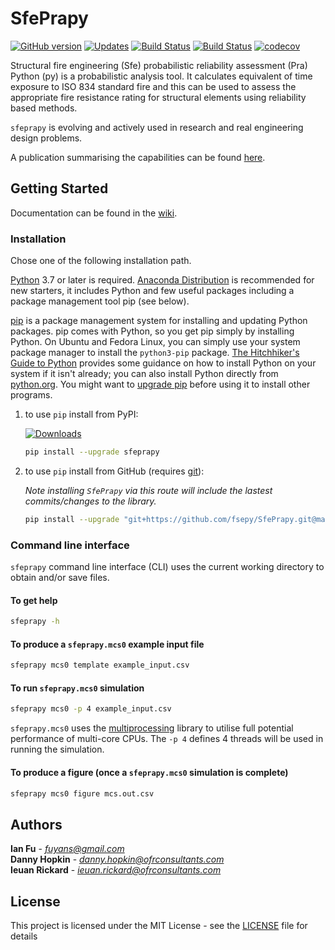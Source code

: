 # SfePrapy
[![GitHub version](https://badge.fury.io/gh/fsepy%2Fsfeprapy.svg)](https://github.com/fsepy/SfePrapy)
[![Updates](https://pyup.io/repos/github/fsepy/SfePrapy/shield.svg)](https://pyup.io/repos/github/fsepy/SfePrapy/)
[![Build Status](https://img.shields.io/travis/fsepy/SfePrapy.svg?branch=master&label=build%20(master)&style=flat)](https://travis-ci.org/fsepy/SfePrapy)
[![Build Status](https://img.shields.io/travis/fsepy/SfePrapy.svg?branch=dev&label=build%20(dev)&style=flat)](https://travis-ci.org/fsepy/SfePrapy)
[![codecov](https://codecov.io/gh/fsepy/SfePrapy/branch/dev/graph/badge.svg)](https://codecov.io/gh/fsepy/SfePrapy)

Structural fire engineering (Sfe) probabilistic reliability assessment (Pra) Python (py) is a probabilistic analysis tool. It calculates equivalent of time exposure to ISO 834 standard fire and this can be used to assess the appropriate fire resistance rating for structural elements using reliability based methods.

`sfeprapy` is evolving and actively used in research and real engineering design problems.

A publication summarising the capabilities can be found [here](https://www.researchgate.net/publication/333202825_APPLICATION_OF_PYTHON_PROGRAMMING_LANGUAGE_IN_STRUCTURAL_FIRE_ENGINEERING_-_MONTE_CARLO_SIMULATION).

## Getting Started

Documentation can be found in the [wiki](https://github.com/fsepy/SfePrapy/wiki).

### Installation

Chose one of the following installation path.

[Python](https://www.python.org/downloads/) 3.7 or later is required. [Anaconda Distribution](https://www.anaconda.com/distribution/#download-section) is recommended for new starters, it includes Python and few useful packages including a package management tool pip (see below).

[pip](https://pypi.org/) is a package management system for installing and updating Python packages. pip comes with Python, so you get pip simply by installing Python. On Ubuntu and Fedora Linux, you can simply use your system package manager to install the `python3-pip` package. [The Hitchhiker's Guide to Python](https://docs.python-guide.org/starting/installation/) provides some guidance on how to install Python on your system if it isn't already; you can also install Python directly from [python.org](https://www.python.org/getit/). You might want to [upgrade pip](https://pip.pypa.io/en/stable/installing/) before using it to install other programs.

1. to use `pip` install from PyPI:

    [![Downloads](https://pepy.tech/badge/sfeprapy)](https://pepy.tech/project/sfeprapy)

    ```sh
    pip install --upgrade sfeprapy
    ```

2. to use `pip` install from GitHub (requires [git](https://git-scm.com/downloads)):  

    *Note installing `SfePrapy` via this route will include the lastest commits/changes to the library.*  

    ```sh
    pip install --upgrade "git+https://github.com/fsepy/SfePrapy.git@master"
    ```


### Command line interface

`sfeprapy` command line interface (CLI) uses the current working directory to obtain and/or save files.

#### To get help

```sh
sfeprapy -h
```

#### To produce a `sfeprapy.mcs0` example input file

```sh
sfeprapy mcs0 template example_input.csv
```

#### To run `sfeprapy.mcs0` simulation

```sh
sfeprapy mcs0 -p 4 example_input.csv
```

`sfeprapy.mcs0` uses the [multiprocessing](https://docs.python.org/3.4/library/multiprocessing.html#module-multiprocessing) library to utilise full potential performance of multi-core CPUs. The `-p 4` defines 4 threads will be used in running the simulation.

#### To produce a figure (once a `sfeprapy.mcs0` simulation is complete)

```sh
sfeprapy mcs0 figure mcs.out.csv
```

## Authors

**Ian Fu** - *fuyans@gmail.com*  
**Danny Hopkin** - *danny.hopkin@ofrconsultants.com*  
**Ieuan Rickard** - *ieuan.rickard@ofrconsultants.com*

## License

This project is licensed under the MIT License - see the [LICENSE](LICENSE) file for details
